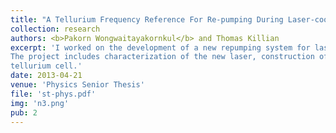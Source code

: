 ```yaml
---
title: "A Tellurium Frequency Reference For Re-pumping During Laser-cooling of Strontium"
collection: research
authors: <b>Pakorn Wongwaitayakornkul</b> and Thomas Killian
excerpt: 'I worked on the development of a new repumping system for laser-cooled strontium atoms using a laser operating at 481 nm. 
The project includes characterization of the new laser, construction of the temperature control system, and the spectroscopy of the 
tellurium cell.'
date: 2013-04-21
venue: 'Physics Senior Thesis'
file: 'st-phys.pdf'
img: 'n3.png'
pub: 2
---
```


